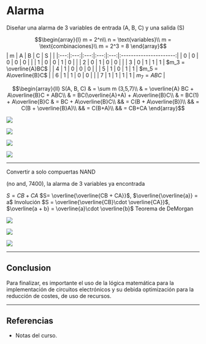 
# Alarma

Diseñar una alarma de 3 variables de entrada (A, B, C) y una salida (S)

$$\begin{array}{l}
m = 2^n\\
n = \text{variables}\\
m = \text{combinaciones}\\
m = 2^3 = 8
\end{array}$$
|  m  |  A  |  B  |  C  |  S  |                        |
|:---:|:---:|:---:|:---:|:---:|:----------------------:|
|  0  |  0  |  0  |  0  |  0  |                        |
|  1  |  0  |  0  |  1  |  0  |                        |
|  2  |  0  |  1  |  0  |  0  |                        |
|  3  |  0  |  1  |  1  |  1  | $m_3 = \overline{A}BC$ |
|  4  |  1  |  0  |  0  |  0  |                        |
|  5  |  1  |  0  |  1  |  1  | $m_5 = A\overline{B}C$ |
|  6  |  1  |  1  |  0  |  0  |                        |
|  7  |  1  |  1  |  1  |  1  | $m_7 = ABC$                       |

$$\begin{array}{ll}
S(A, B, C) & = \sum m (3,5,7)\\
& = \overline{A} BC + A\overline{B}C + ABC\\
& = BC(\overline{A}+A) + A\overline{B}C\\
& = BC(1) + A\overline{B}C & = BC + A\overline{B}C\\
&& = C(B + A\overline{B})\\
&& = C(B + \overline{B}A)\\
&& = C(B+A)\\
&& = CB+CA
\end{array}$$

![](5.%20Alarma/Attachments/5.%20Alarma-1.jpeg)

![](5.%20Alarma/Attachments/5.%20Alarma-2.jpeg)

![](5.%20Alarma/Attachments/5.%20Alarma-3.jpeg)

![](5.%20Alarma/Attachments/5.%20Alarma-4.jpeg)

---
Convertir a solo compuertas NAND

(no and, 7400), la alarma de 3 variables ya encontrada

$S = CB + CA$
$S= \overline{\overline{CB + CA}}$, $\overline{\overline{a}} = a$ Involución
$S = \overline{\overline{CB}\cdot \overline{CA}}$, $\overline{a + b} = \overline{a}\cdot \overline{b}$ Teorema de DeMorgan

![](5.%20Alarma/Attachments/5.%20Alarma-NAND-1.jpeg)

![](5.%20Alarma/Attachments/5.%20Alarma-NAND-2.jpeg)

![](5.%20Alarma/Attachments/5.%20Alarma-NAND-3.jpeg)

---
## Conclusion

Para finalizar, es importante el uso de la lógica matemática para la implementación de circuitos electrónicos y su debida optimización para la reducción de costes, de uso de recursos.

---
## Referencias

- Notas del curso.